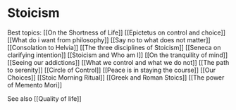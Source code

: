 
# Stoicism
Best topics:
[[On the Shortness of Life]]
[[Epictetus on control and choice]]
[[What do i want from philosophy]]
[[Say no to what does not matter]]
[[Consolation to Helvia]]
[[The three disciplines of Stoicism]]
[[Seneca on clarifying intention]]
[[Stoicism and Who am I]]
[[On the tranquility of mind]]
[[Seeing our addictions]]
[[What we control and what we do not]]
[[The path to serenity]]
[[Circle of Control]]
[[Peace is in staying the course]]
[[Our Choices]]
[[Stoic Morning Ritual]]
[[Greek and Roman Stoics]]
[[The power of Memento Mori]]





See also [[Quality of life]]